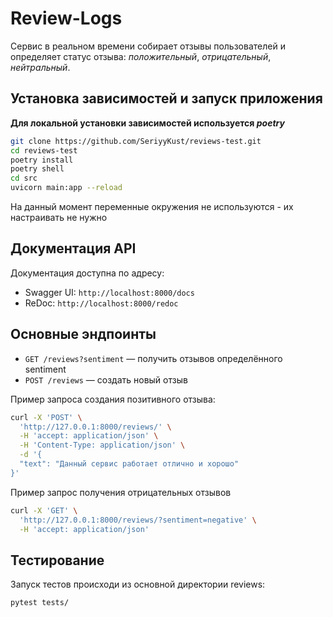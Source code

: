 # Review-Logs
Сервис в реальном времени собирает отзывы пользователей и определяет статус отзыва: *положительный*, *отрицательный*, *нейтральный*.


## Установка зависимостей и запуск приложения

**Для локальной установки зависимостей используется *poetry***
```bash
git clone https://github.com/SeriyyKust/reviews-test.git
cd reviews-test
poetry install
poetry shell
cd src
uvicorn main:app --reload
```

На данный момент переменные окружения не используются - их настраивать не нужно


## Документация API

Документация доступна по адресу:

- Swagger UI: `http://localhost:8000/docs`
- ReDoc: `http://localhost:8000/redoc`


## Основные эндпоинты

- `GET /reviews?sentiment` — получить отзывов определённого sentiment
- `POST /reviews` — создать новый отзыв

Пример запроса создания позитивного отзыва:
```bash
curl -X 'POST' \
  'http://127.0.0.1:8000/reviews/' \
  -H 'accept: application/json' \
  -H 'Content-Type: application/json' \
  -d '{
  "text": "Данный сервис работает отлично и хорошо"
}'
```

Пример запрос получения отрицательных отзывов
```bash
curl -X 'GET' \
  'http://127.0.0.1:8000/reviews/?sentiment=negative' \
  -H 'accept: application/json'
```


## Тестирование

Запуск тестов происходи из основной директории reviews:
```bash
pytest tests/
```